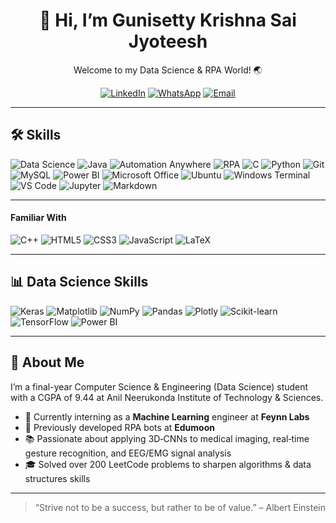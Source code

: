 <!-- README.md -->

<div align="center">
  <h1>👋 Hi, I’m Gunisetty Krishna Sai Jyoteesh</h1>
  <p>Welcome to my Data Science & RPA World! 🌏</p>
  
  [![LinkedIn](https://img.shields.io/badge/LinkedIn-%230077B5.svg?style=for-the-badge&logo=linkedin&logoColor=white)](https://www.linkedin.com/in/your-profile)
  [![WhatsApp](https://img.shields.io/badge/WhatsApp-%2377B255.svg?style=for-the-badge&logo=whatsapp&logoColor=white)](https://wa.me/917013393489)
  [![Email](https://img.shields.io/badge/Email-gunisettykrishnasaijyoteesh@gmail.com-red?style=for-the-badge&logo=gmail&logoColor=white)](mailto:gunisettykrishnasaijyoteesh@gmail.com)
</div>

---

## 🛠️ Skills

![Data Science](https://img.shields.io/badge/Data%20Science-017ACC?style=for-the-badge&logo=python&logoColor=white)
![Java](https://img.shields.io/badge/Java-007396?style=for-the-badge&logo=java&logoColor=white)
![Automation Anywhere](https://img.shields.io/badge/Automation%20Anywhere-FF5733?style=for-the-badge&logo=automation-anywhere&logoColor=white)
![RPA](https://img.shields.io/badge/Robotic%20Process%20Automation-0052CC?style=for-the-badge&logo=robotframework&logoColor=white)
![C](https://img.shields.io/badge/C-00599C?style=for-the-badge&logo=c&logoColor=white)
![Python](https://img.shields.io/badge/Python-3776AB?style=for-the-badge&logo=python&logoColor=white)
![Git](https://img.shields.io/badge/Git-F05032?style=for-the-badge&logo=git&logoColor=white)
![MySQL](https://img.shields.io/badge/MySQL-4479A1?style=for-the-badge&logo=mysql&logoColor=white)
![Power BI](https://img.shields.io/badge/Power%20BI-F2C811?style=for-the-badge&logo=microsoft-power-bi&logoColor=black)
![Microsoft Office](https://img.shields.io/badge/Microsoft%20Office-D83B01?style=for-the-badge&logo=microsoft-office&logoColor=white)
![Ubuntu](https://img.shields.io/badge/Ubuntu-E95420?style=for-the-badge&logo=ubuntu&logoColor=white)
![Windows Terminal](https://img.shields.io/badge/Windows%20Terminal-011627?style=for-the-badge&logo=windows-terminal&logoColor=white)
![VS Code](https://img.shields.io/badge/VS%20Code-007ACC?style=for-the-badge&logo=visual-studio-code&logoColor=white)
![Jupyter](https://img.shields.io/badge/Jupyter-F37626?style=for-the-badge&logo=jupyter&logoColor=white)
![Markdown](https://img.shields.io/badge/Markdown-000000?style=for-the-badge&logo=markdown&logoColor=white)

---

#### Familiar With

![C++](https://img.shields.io/badge/C++-00599C?style=for-the-badge&logo=c%2B%2B&logoColor=white)
![HTML5](https://img.shields.io/badge/HTML5-E34F26?style=for-the-badge&logo=html5&logoColor=white)
![CSS3](https://img.shields.io/badge/CSS3-1572B6?style=for-the-badge&logo=css3&logoColor=white)
![JavaScript](https://img.shields.io/badge/JavaScript-F7DF1E?style=for-the-badge&logo=javascript&logoColor=black)
![LaTeX](https://img.shields.io/badge/LaTeX-008080?style=for-the-badge&logo=latex&logoColor=white)

---

## 📊 Data Science Skills

![Keras](https://img.shields.io/badge/Keras-D00000?style=for-the-badge&logo=keras&logoColor=white)
![Matplotlib](https://img.shields.io/badge/Matplotlib-11557C?style=for-the-badge&logo=matplotlib&logoColor=white)
![NumPy](https://img.shields.io/badge/NumPy-013243?style=for-the-badge&logo=numpy&logoColor=white)
![Pandas](https://img.shields.io/badge/Pandas-150458?style=for-the-badge&logo=pandas&logoColor=white)
![Plotly](https://img.shields.io/badge/Plotly-3F4F75?style=for-the-badge&logo=plotly&logoColor=white)
![Scikit-learn](https://img.shields.io/badge/Scikit--learn-F7931E?style=for-the-badge&logo=scikit-learn&logoColor=white)
![TensorFlow](https://img.shields.io/badge/TensorFlow-FF6F00?style=for-the-badge&logo=tensorflow&logoColor=white)
![Power BI](https://img.shields.io/badge/Power%20BI-F2C811?style=for-the-badge&logo=microsoft-power-bi&logoColor=black)

---

## 💬 About Me

I’m a final-year Computer Science & Engineering (Data Science) student with a CGPA of 9.44 at Anil Neerukonda Institute of Technology & Sciences.  
- 🔭 Currently interning as a **Machine Learning** engineer at **Feynn Labs**  
- 🤖 Previously developed RPA bots at **Edumoon**  
- 📚 Passionate about applying 3D‑CNNs to medical imaging, real‑time gesture recognition, and EEG/EMG signal analysis  
- 🎓 Solved over 200 LeetCode problems to sharpen algorithms & data structures skills  

---

> “Strive not to be a success, but rather to be of value.” – Albert Einstein
